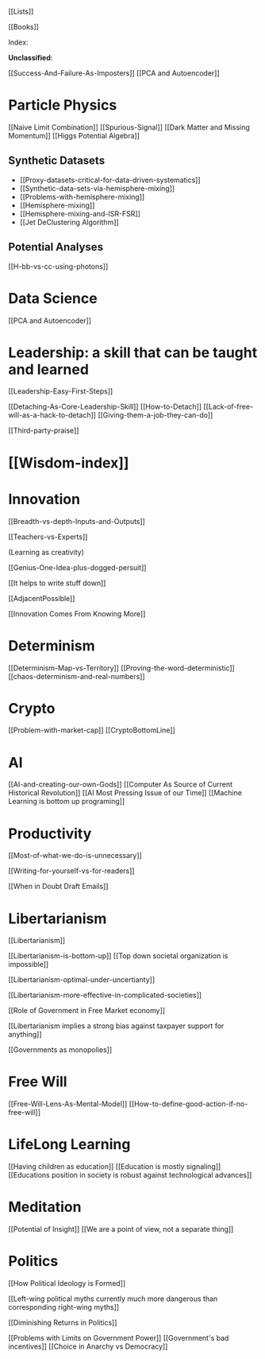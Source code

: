 	

[[Lists]]

[[Books]]

Index:

**Unclassified**:

[[Success-And-Failure-As-Imposters]]
[[PCA and Autoencoder]]


# Particle Physics

[[Naive Limit Combination]]
[[Spurious-Signal]]
[[Dark Matter and Missing Momentum]]
[[Higgs Potential Algebra]]

## Synthetic Datasets

- [[Proxy-datasets-critical-for-data-driven-systematics]]
- [[Synthetic-data-sets-via-hemisphere-mixing]]
- [[Problems-with-hemisphere-mixing]]
- [[Hemisphere-mixing]]
- [[Hemisphere-mixing-and-ISR-FSR]]
- [[Jet DeClustering Algorithm]]




## Potential Analyses
[[H-bb-vs-cc-using-photons]]

# Data Science

[[PCA and Autoencoder]]

# Leadership: a skill that can be taught and learned

[[Leadership-Easy-First-Steps]]

[[Detaching-As-Core-Leadership-Skill]]
[[How-to-Detach]]
[[Lack-of-free-will-as-a-hack-to-detach]]
[[Giving-them-a-job-they-can-do]]



[[Third-party-praise]]



# [[Wisdom-index]]



# Innovation

[[Breadth-vs-depth-Inputs-and-Outputs]]

[[Teachers-vs-Experts]]

(Learning as creativity)

[[Genius-One-Idea-plus-dogged-persuit]]

[[It helps to write stuff down]]

[[AdjacentPossible]]

[[Innovation Comes From Knowing More]]


# Determinism

[[Determinism-Map-vs-Territory]]
[[Proving-the-word-deterministic]]
[[chaos-determinism-and-real-numbers]]


# Crypto

[[Problem-with-market-cap]]
[[CryptoBottomLine]]

# AI

[[AI-and-creating-our-own-Gods]]
[[Computer As Source of Current Historical Revolution]]
[[AI Most Pressing Issue of our Time]]
[[Machine Learning is bottom up programing]]

# Productivity 
[[Most-of-what-we-do-is-unnecessary]]

[[Writing-for-yourself-vs-for-readers]]

[[When in Doubt Draft Emails]]


# Libertarianism 

[[Libertarianism]]

[[Libertarianism-is-bottom-up]]
[[Top down societal organization is impossible]]

[[Libertarianism-optimal-under-uncertianty]]

[[Libertarianism-more-effective-in-complicated-societies]]

[[Role of Government in Free Market economy]]

[[Libertarianism implies a strong bias against taxpayer support for anything]] 

[[Governments as monopolies]]
# Free Will
[[Free-Will-Lens-As-Mental-Model]]
[[How-to-define-good-action-if-no-free-will]]


# LifeLong Learning
[[Having children as education]]
[[Education is mostly signaling]]
[[Educations position in society is robust against technological advances]]


# Meditation
[[Potential of Insight]]
[[We are a point of view, not a separate thing]]


# Politics

[[How Political Ideology is Formed]]

[[Left-wing political myths currently much more dangerous than corresponding right-wing myths]]

[[Diminishing Returns in Politics]]

[[Problems with Limits on Government Power]]
[[Government's bad incentives]]
[[Choice in Anarchy vs Democracy]]
